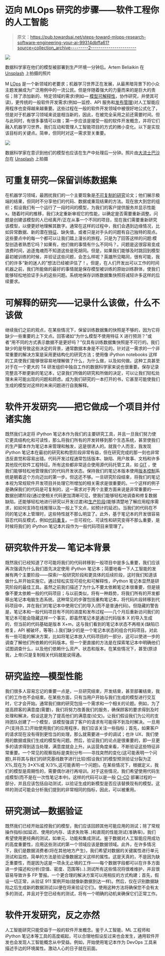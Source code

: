 # 迈向 MLOps 研究的步骤——软件工程你的人工智能

> 原文：<https://pub.towardsai.net/steps-toward-mlops-research-software-engineering-your-ai-99314dbffa61?source=collection_archive---------2----------------------->

![](img/8b5b23e541c3311a3fd71f56e3b02477.png)

数据科学家在他们的模型被部署到生产环境一分钟后。Artem Beliaikin 在 [Unsplash](https://unsplash.com/?utm_source=unsplash&utm_medium=referral&utm_content=creditCopyText) 上拍摄的照片

M [LOps](https://en.wikipedia.org/wiki/MLOps) 是一个新领域的老要求；机器学习世界正在发展，从最黑暗背景下的小众主题发展成为广泛用例中的一流公民。但是伴随着强大的力量而来的是巨大的责任；除了添加新的、特定领域的需求(例如— [模型可解释性](https://www.analyticsvidhya.com/blog/2021/11/model-explainability/)，协作研究，并使其可读)，更传统的一般软件开发需求(例如—监控、API 服务和[发布管理](https://en.wikipedia.org/wiki/Release_management))对人工智能应用程序也变得越来越重要。这些过程在一般的软件开发领域中被很好地公式化了，但是对于机器学习领域来说是相当新的，因此，在被完全采用之前还需要时间。但与此同时，有很多事情可以做；第一步应该是接受一般的软件开发概念，并将它们融入机器学习世界。我们互动和管理人工智能项目的方式的微小变化。以下是实现该目标的关键点。简单，但同时对这一需求至关重要。

![](img/600bd0e435e4aa096c0133a7138f0e2c.png)

数据科学家在意识到他们的模型也应该在生产中处理后一分钟。照片由[大流士巴沙尔](https://unsplash.com/@dariusbashar?utm_source=unsplash&utm_medium=referral&utm_content=creditCopyText)在 [Unsplash](https://unsplash.com/?utm_source=unsplash&utm_medium=referral&utm_content=creditCopyText) 上拍摄

# 可重复研究—保留训练数据集

在机器学习领域，最困扰我们的一个主要现象是[不可复制的研究](https://en.wikipedia.org/wiki/Replication_crisis)论文；他们展示极端的结果，但同时不分享他们的代码、数据或重现结果的方法。现在放大到您的组织；假设我们有一个运行了一段时间的模型，为我们的客户提供服务并显示性能 x。随着时间的推移，我们决定重新审视它的性能，以确定是否需要重新调整。问题是创建该模型的人已经离开/正在从事一个不同的项目，现在我们需要重新研究该模型，以便更好地理解其数字。通常在这样的过程中，我们会遇到边缘情况，比如异常数据、新的潜在[特征](https://en.wikipedia.org/wiki/Feature_(machine_learning)#:~:text=In%20machine%20learning%20and%20pattern,pattern%20recognition%2C%20classification%20and%20regression.)、缺失值，或者只是对手头的问题有自己独特的观点。这些要点中的每一个都可以让我们踏上漫长的旅程，只是为了回答这样的问题:模型创造者熟悉它吗？如果有，他们做的事情有什么不同吗？。问题是这很容易变成浪费时间，追逐鬼魂而不知道这些是死胡同。但是，如果我们能够及时跳回到模型最初被训练的时候，并验证这些问题，会怎么样呢？英雄所见略同，很有可能，我们的许多“新的迷人的”想法已经被评估了！。但是，在人们开发出可以工作的时间机器之前，我们所能做的最好的事情就是保存模型被训练的原始训练群体，使我们能够轻松地验证手头的这些问题。系统地保存训练数据集快照将减轻许多这样的后续要求。

# **可解释的研究——记录什么该做，什么不该做**

继续我们之前的观点，在某些情况下，保留训练数据集的快照是不够的，因为它将缺少一些重要的上下文点。回答诸如“为什么模型不使用特征 X 进行预测？”或者“用不同的方式表示数据不是更好吗？”仅具有训练数据集快照是不可行的。我们缺少的是导致这些决定的背景，通常数据本身是不可见的。针对这一需求的一个非常重要的解决方案是采用更结构化的研究方法；使用像 iPython notebooks 这样的工具使我们能够很容易地理解做了什么，为什么做，以及如何做。这种工具甚至对于在一个更大的 T4 研发组织中独自工作的数据科学家来说也很重要。保存记录完整且不断更新的笔记本，记录我们所做的研究和所做的决定，可以让我们轻松处理未来可能出现的问题和顾虑。成为我们研究的一本打开的书，它甚至可能使我们生成的模型对这样的未来问题进行自我解释。

# **软件开发研究——把它做成一个项目并付诸实施**

既然我们决定将 iPython 笔记本作为我们的主要研究工具，并且一旦我们努力使它更具结构化和可读性，那么将我们所有的开发转移到那个生态系统，甚至使我们的生产脚本作为笔记本来管理和触发，这是很诱人的。就我个人而言，我发现 iPython 笔记本在最初的研究和构思阶段非常有益，但在研究完成的那一刻也非常违反直觉和容易出错。代码开发过程通常包括版本、缺陷、用户故事、文档和许多其他现代软件工程特征。所有这些都非常适合使用源代码托管工具，如 [GIT](https://git-scm.com/) ，使我们能够轻松地管理我们的代码开发状态。保持我们的笔记本版本使用[版本控制](https://en.wikipedia.org/wiki/Version_control)系统是朝着这个方向迈出的第一步。但这还不够。一旦研究阶段结束，将我们的笔记本视为常规软件开发项目并处理它所增加的相关需求是很重要的。一个这样的例子是确保我们的代码是可复制的，这一需求对于两个主要方面来说是非常重要的——数据创建阶段(通过使相关代码更加清晰可见，使我们能够轻松地调查和修复数据缺陷，还能够轻松地进行研究以开发过渡)和[生产阶段](https://en.wikipedia.org/wiki/Deployment_environment#Production)(能够清楚地了解应用程序需求，如如何支持在线推理以及一般上下文点，如预计的延迟)。当我们的代码在不同的笔记本上管理时，这些特性就不那么明显了。此外，基于笔记本的开发很容易容忍代码反模式，例如[代码重复](https://en.wikipedia.org/wiki/Duplicate_code)。一旦可视化、可读性和研究变得不那么重要，是时候将我们的 iPython 笔记本片段作为一般代码项目来管理了。

# **研究软件开发—** 笔记本**背景**

既然我们已经知道了尽可能将我们的代码转移到一般项目中是多么重要，我们应该再次强调为什么我们首先决定使用 iPython 笔记本；简要地看一下人工智能的发展有两个主要阶段——探索/一般研究阶段和更具体的后续阶段，这时我们知道该做什么并开始实施它。通过轻松实现可视化和可解释性，iPython 笔记本显然是研究阶段的最佳工具。虽然之前我们描述了为什么不要太依赖笔记本很重要，但是镜像不要太依赖一般的代码项目；与以前类似，将有一种趋势，将我们所有的开发都移出笔记本电脑生态系统。这种常见的步骤包括重构笔记本，将代码片段转移到代码项目中，并在我们的笔记本中使用它们的导入(而不是普通代码)。但隐藏的警告是，笔记本和一般代码项目有不同的进度和发布过程——几个月后重新访问我们的笔记本可能会隐藏这样一个事实，即虽然笔记本是通过代码版本 X 的导入生成的，但当前的代码基础是版本 X+m，这与我们看到的笔记本状态不再相关(缺陷已修复，API 被破坏，等等)..).我们缺少的是一个笔记本状态的组合代码项目。对此有一些可能的解决方案，比如将笔记本放入代码项目的一部分，这可以使进一步的调查了解他们所依赖的代码版本。但一个更直接的方法是在探索笔记本中明确他们试图调查什么，以及他们依赖什么资产、状态和版本。在某些情况下，甚至(原谅我，上帝)只是复制相关代码就能说得通。

# **研究监控—模型性能**

我们很多人容易忘记的重要一点是，一旦研究结束，开发结束，甚至部署结束，我们的工作也不会结束。在某些方面，只有当用户开始与我们生成的模型进行交互时，它才会开始。通常我们做的研究包括一个需求和一个相关的论题。例如，为了提高顾客的满意度(需要)，我们将努力改善我们的服务，确保顾客的要求得到及时处理和解决，假设这是为了提高他们的满意度(论文)。让我们假设我们为公司的支持团队创建了一个模型，该模型强调了客户的请求有可能得不到及时解决。一旦用户(支持员工)开始使用我们的应用程序，我们应该关注一些指标；首先，如果客户的请求现在没有得到更恰当的处理，那么就需要进一步的调试；也许 UX、我们使用的数据或我们生成的模型有问题。然后，验证我们的论点是很重要的，即一旦更多的请求得到适当处理，满意度就会上升。从运营角度来看，不断验证这些特征非常重要。一个常见的观察指标是类别分布——寻找突然的变化(这可能表明一个问题),并将其与我们的研究基线数字进行比较(假设我们的模型预测验证分裂为正 X%,现在为 3*X%或 X/3%,这可能表明一个问题)。在某些情况下，根据定义，我们的模型是周期性的，需要偶尔进行再培训。对于这些情况，我们希望使用代码生成模型(而不是在一次性笔记本中)。这样的代码可以是一般 [CI-CD](https://en.wikipedia.org/wiki/CI/CD) 部署过程的一部分，并且应该包括自动测试，以验证生成的新模型是否应该替换现有的模型。这样的测试可能会分析我们提到的非常相同的指标，因此，可以被重用。

# **研究测试—数据验证**

既然我们已经开始监控我们的模型，我们应该回顾其他可能应用的测试；除了常规操作指标(如延迟、使用的内存、请求失败等..)和直观的性能测试(准确率)，我们希望使用更经典的测试，如单元、功能和集成测试。鉴于数据对人工智能应用成功的高度重要性，应用这些测试的第一个领域应该是数据领域。此外，在许多情况下，我们是数据消费者(将在其他地方产生)，我们希望对数据的关键属性进行单元测试和监控。简单的方法是验证像数据定义这样的属性。这是天真的，不是因为缺乏重要性，而是因为这是一项永无止境的工作——每个数据字段都可以在许多方面进一步描述和分析(空值、密度、范围等)..).测试所有这些情况将很难维护，并且很容易导致许多 FP 警报。一个更合理的解决方案可以用相反的方式构建；首先，假设一切正常，从验证 911 案例开始(就像新数据到达一样)。然后，仅在识别数据缺陷之后生成新的数据测试(以便在将来验证它们)。使用这种方法将确保您不会有太多的测试，并且对于您已经有的测试，将有一个明确的动机来确保它们正常工作。

# **软件开发研究，反之亦然**

人工智能研究只能受益于一般的软件开发概念。鉴于人工智能、ML 工程师和 iPython 笔记本等工具的高度崛起，可以合理地假设反过来也会发生，通用软件开发也会发现人工智能概念从中受益。例如，开始使用笔记本作为 DevOps 工具来描述手边的环境属性。激动人心的日子就在前面。